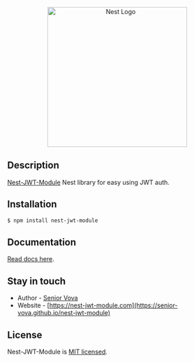 <p align="center">
  <a href="https://senior-vova.github.io/nest-jwt-module" target="blank"><img src="https://nestjs.com/img/logo_text.svg" width="320" alt="Nest Logo" /></a>
</p>

## Description

[Nest-JWT-Module](https://github.com/senior-vova/nest-jwt-module) Nest library for easy using JWT auth.

## Installation

```bash
$ npm install nest-jwt-module
```

## Documentation

[Read docs here](https://senior-vova.github.io/nest-jwt-module).

## Stay in touch

- Author - [Senior Vova](https://github.com/senior-vova)
- Website - [https://nest-jwt-module.com](https://senior-vova.github.io/nest-jwt-module)

## License

Nest-JWT-Module is [MIT licensed](LICENSE).
